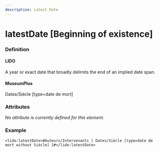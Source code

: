 ```yaml
---
description: Latest Date
---
```


# latestDate \[Beginning of existence\]

### Definition

#### LIDO

A year or exact date that broadly delimits the end of an implied date span.

#### MuseumPlus

Dates/Siècle \[type=date de mort\]

### Attributes

_No attribute is currently defined for this element._

### Example

```markup
<lido:latestDate>#Auteurs/Intervenants | Dates/Siècle [type=date de mort without Siècle] 1#</lido:latestDate>
```

